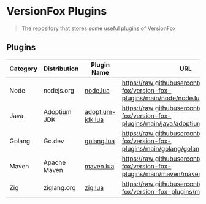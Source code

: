 # VersionFox Plugins

> The repository that stores some useful plugins of VersionFox

## Plugins

| Category | Distribution | Plugin Name                                 | URL                                                                                          |
|----------|--------------|---------------------------------------------|----------------------------------------------------------------------------------------------|
| Node     | nodejs.org   | [node.lua](./node/node.lua)                 | https://raw.githubusercontent.com/version-fox/version-fox-plugins/main/node/node.lua         |
| Java     | Adoptium JDK | [adoptium-jdk.lua](./java/adoptium-jdk.lua) | https://raw.githubusercontent.com/version-fox/version-fox-plugins/main/java/adoptium-jdk.lua | 
| Golang   | Go.dev       | [golang.lua](./golang/golang.lua)           | https://raw.githubusercontent.com/version-fox/version-fox-plugins/main/golang/golang.lua     | 
| Maven    | Apache Maven | [maven.lua](./maven/maven.lua)              | https://raw.githubusercontent.com/version-fox/version-fox-plugins/main/maven/maven.lua       | 
| Zig      | ziglang.org  | [zig.lua](./zig/zig.lua)                    | https://raw.githubusercontent.com/version-fox/version-fox-plugins/main/zig/zig.lua           | 
